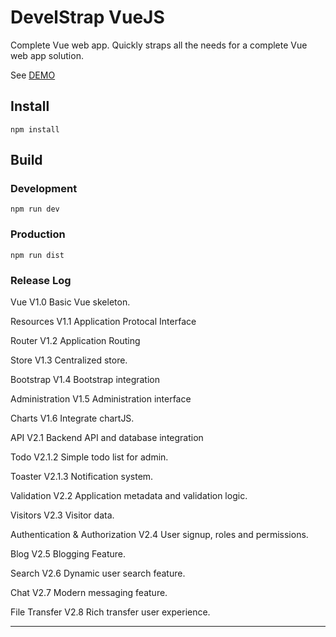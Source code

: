 # DevelStrap VueJS

Complete Vue web app. Quickly straps all the needs for a complete Vue web app solution.

See [DEMO](http://develstrapvue.net/)

## Install

`npm install`

## Build

### Development

`npm run dev`

### Production

`npm run dist`

### Release Log

Vue
V1.0
Basic Vue skeleton.

Resources
V1.1
Application Protocal Interface

Router
V1.2
Application Routing

Store
V1.3
Centralized store.

Bootstrap
V1.4
Bootstrap integration

Administration
V1.5
Administration interface

Charts
V1.6
Integrate chartJS.

API
V2.1
Backend API and database integration

Todo
V2.1.2
Simple todo list for admin.

Toaster
V2.1.3
Notification system.

Validation
V2.2
Application metadata and validation logic.

Visitors
V2.3
Visitor data.

Authentication & Authorization
V2.4
User signup, roles and permissions.

Blog
V2.5
Blogging Feature.

Search
V2.6
Dynamic user search feature.

Chat
V2.7
Modern messaging feature.

File Transfer
V2.8
Rich transfer user experience.

---
